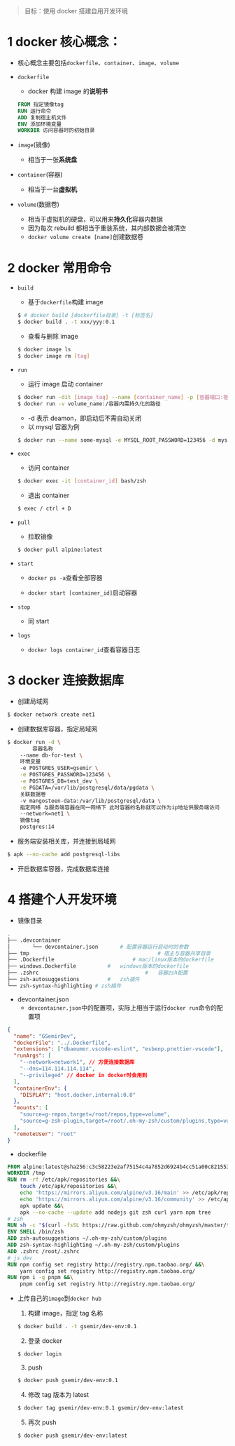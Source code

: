 > 目标：使用 docker 搭建自用开发环境

# 1 docker 核心概念：

- 核心概念主要包括`dockerfile`、`container`、`image`、`volume`

- `dockerfile`

  - docker 构建 image 的**说明书**

  ```dockerfile
  FROM 指定镜像tag
  RUN 运行命令
  ADD 复制宿主机文件
  ENV 添加环境变量
  WORKDIR 访问容器时的初始目录
  ```

- `image`(镜像)
  - 相当于一张**系统盘**
- `container`(容器)
  - 相当于一台**虚拟机**
- `volume`(数据卷)
  - 相当于虚拟机的硬盘，可以用来**持久化**容器内数据
  - 因为每次 rebuild 都相当于重装系统，其内部数据会被清空
  - `docker volume create [name]`创建数据卷

# 2 docker 常用命令

- `build`

  - 基于`dockerfile`构建 image

  ```sh
  $ # docker build [dockerfile目录] -t [标签名]
  $ docker build . -t xxx/yyy:0.1
  ```

  - 查看与删除 image

  ```sh
  $ docker image ls
  $ docker image rm [tag]
  ```

- `run`

  - 运行 image 启动 container

  ```sh
  $ docker run -dit [image_tag] --name [container_name] -p [容器端口:宿主机端口] -e [环境变量=值] --network=net1
  $ docker run -v volume_name:/容器内需持久化的路径
  ```

  - -d 表示 deamon，即启动后不需自动关闭
  - 以 mysql 容器为例

  ```sh
  $ docker run --name some-mysql -e MYSQL_ROOT_PASSWORD=123456 -d mysql:5.7.38
  ```

- `exec`

  - 访问 container

  ```sh
  $ docker exec -it [container_id] bash/zsh
  ```

  - 退出 container

  ```sh
  $ exec / ctrl + D
  ```

- `pull`

  - 拉取镜像

  ```sh
  $ docker pull alpine:latest
  ```

- `start`

  - `docker ps -a`查看全部容器

  - `docker start [container_id]`启动容器

- `stop`

  - 同 start

- `logs`
  - `docker logs container_id`查看容器日志

# 3 docker 连接数据库

- 创建局域网

```sh
$ docker network create net1
```

- 创建数据库容器，指定局域网

```sh
$ docker run -d \
		容器名称
    --name db-for-test \
    环境变量
    -e POSTGRES_USER=gsemir \
    -e POSTGRES_PASSWORD=123456 \
    -e POSTGRES_DB=test_dev \
    -e PGDATA=/var/lib/postgresql/data/pgdata \
   	关联数据卷
    -v mangosteen-data:/var/lib/postgresql/data \
    指定网络 与服务端容器在同一网络下 此时容器的名称就可以作为ip地址供服务端访问
    --network=net1 \
    镜像tag
    postgres:14
```

- 服务端安装相关库，并连接到局域网

```sh
$ apk --no-cache add postgresql-libs
```

- 开启数据库容器，完成数据库连接

# 4 搭建个人开发环境

- 镜像目录

```sh
.
├── .devcontainer
│		└── devcontainer.json		# 配置容器运行启动时的参数
├── tmp											# 宿主与容器共享目录
├── .Dockerfile							# mac/linux版本的dockerfile
├── windows.Dockerfile			#	windows版本的dockerfile
├── .zshrc									#	容器zsh配置
├── zsh-autosuggestions			#	zsh插件
└── zsh-syntax-highlighting	# zsh插件
```

- devcontainer.json
  - `devcontainer.json`中的配置项，实际上相当于运行`docker run`命令的配置项

```json
{
  "name": "GSemirDev",
  "dockerFile": "../.Dockerfile",
  "extensions": ["dbaeumer.vscode-eslint", "esbenp.prettier-vscode"],
  "runArgs": [
    "--network=network1", // 方便连接数据库
    "--dns=114.114.114.114",
    "--privileged" // docker in docker时会用到
  ],
  "containerEnv": {
    "DISPLAY": "host.docker.internal:0.0"
  },
  "mounts": [
    "source=g-repos,target=/root/repos,type=volume",
    "source=g-zsh-plugin,target=/root/.oh-my-zsh/custom/plugins,type=volume"
  ],
  "remoteUser": "root"
}
```

- dockerfile

```dockerfile
FROM alpine:latest@sha256:c3c58223e2af75154c4a7852d6924b4cc51a00c821553bbd9b3319481131b2e0
WORKDIR /tmp
RUN rm -rf /etc/apk/repositories &&\
    touch /etc/apk/repositories &&\
    echo 'https://mirrors.aliyun.com/alpine/v3.16/main' >> /etc/apk/repositories &&\
    echo 'https://mirrors.aliyun.com/alpine/v3.16/community' >> /etc/apk/repositories &&\
    apk update &&\
    apk --no-cache --update add nodejs git zsh curl yarn npm tree
# zsh
RUN sh -c "$(curl -fsSL https://raw.github.com/ohmyzsh/ohmyzsh/master/tools/install.sh)"
ENV SHELL /bin/zsh
ADD zsh-autosuggestions ~/.oh-my-zsh/custom/plugins
ADD zsh-syntax-highlighting ~/.oh-my-zsh/custom/plugins
ADD .zshrc /root/.zshrc
# js dev
RUN npm config set registry http://registry.npm.taobao.org/ &&\
    yarn config set registry http://registry.npm.taobao.org/
RUN npm i -g pnpm &&\
    pnpm config set registry http://registry.npm.taobao.org/
```

- 上传自己的`image`到`docker hub`

  1. 构建 image，指定 tag 名称

  ```sh
  $ docker build . -t gsemir/dev-env:0.1
  ```

  2. 登录 docker

  ```sh
  $ docker login
  ```

  3. push

  ```sh
  $ docker push gsemir/dev-env:0.1
  ```

  4. 修改 tag 版本为 latest

  ```sh
  $ docker tag gsemir/dev-env:0.1 gsemir/dev-env:latest
  ```

  5. 再次 push

  ```sh
  $ docker push gsemir/dev-env:latest
  ```
